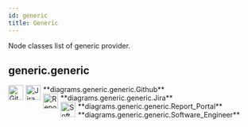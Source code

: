 ```yaml
---
id: generic
title: Generic
---
```


Node classes list of generic provider.

## generic.generic


<img width="30" src="/img/resources/generic/github.png" alt="Github" style="float: left; padding-right: 5px;" >
**diagrams.generic.generic.Github**

<img width="30" src="/img/resources/generic/jira.png" alt="Jira" style="float: left; padding-right: 5px;" >
**diagrams.generic.generic.Jira**

<img width="30" src="/img/resources/generic/report_portal.png" alt="Report_Portal" style="float: left; padding-right: 5px;" >
**diagrams.generic.generic.Report_Portal**

<img width="30" src="/img/resources/generic/software_engineer.png" alt="Software_Engineer" style="float: left; padding-right: 5px;" >
**diagrams.generic.generic.Software_Engineer**
